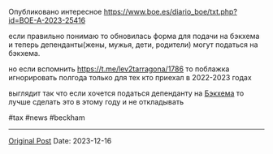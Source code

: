 Опубликовано интересное https://www.boe.es/diario_boe/txt.php?id=BOE-A-2023-25416

если правильно понимаю то обновилась форма для подачи на бэкхема и теперь депенданты(жены, мужья, дети, родители) могут податься на бэкхема. 

но если вспомнить https://t.me/lev2tarragona/1786 то поблажка  игнорировать полгода только для тех кто приехал в 2022-2023 годах

выглядит так что если хочется податься депенданту на [Бэкхема](956.md) то лучше сделать это в этому году и не откладывать

#tax #news #beckham

---
[Original Post](https://t.me/lev2tarragona/1790)
Date: 2023-12-16
